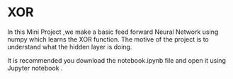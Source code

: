 # XOR

In this Mini Project ,we make a basic feed forward Neural Network using numpy which learns the XOR function.
The motive of the project is to understand what the hidden layer is doing.

It is recommended you download the notebook.ipynb file and open it using Jupyter notebook .
